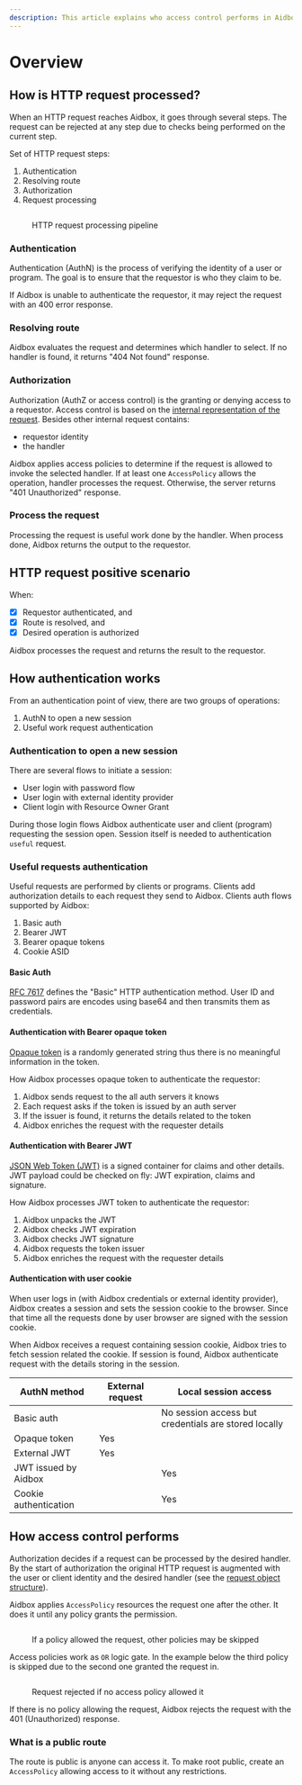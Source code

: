 ```yaml
---
description: This article explains who access control performs in Aidbox
---
```


# Overview

## How is HTTP request processed? <a href="#how-is-http-request-processed" id="how-is-http-request-processed"></a>

When an HTTP request reaches Aidbox, it goes through several steps. The request can be rejected at any step due to checks being performed on the current step.

Set of HTTP request steps:

1. Authentication
2. Resolving route
3. Authorization
4. Request processing

<figure><img src="../.gitbook/assets/http-request-processing-pipeline.png" alt=""><figcaption><p>HTTP request processing pipeline</p></figcaption></figure>

### Authentication

Authentication (AuthN) is the process of verifying the identity of a user or program. The goal is to ensure that the requestor is who they claim to be.

If Aidbox is unable to authenticate the requestor, it may reject the request with an 400 error response.

### Resolving route

Aidbox evaluates the request and determines which handler to select. If no handler is found, it returns "404 Not found" response.

### Authorization

Authorization (AuthZ or access control) is the granting or denying access to a requestor. Access control is based on the [internal representation of the request](security/access-control.md#request-object-structure). Besides other internal request contains:

* requestor identity
* the handler

Aidbox applies access policies to determine if the request is allowed to invoke the selected handler. If at least one `AccessPolicy` allows the operation, handler processes the request. Otherwise, the server returns "401 Unauthorized" response.

### Process the request

Processing the request is useful work done by the handler. When process done, Aidbox returns the output to the requestor.

## HTTP request positive scenario

When:

* [x] Requestor authenticated, and
* [x] Route is resolved, and
* [x] Desired operation is authorized

Aidbox processes the request and returns the result to the requestor.

## How authentication works

From an authentication point of view, there are two groups of operations:

1. AuthN to open a new session
2. Useful work request authentication

### Authentication to open a new session

There are several flows to initiate a session:

* User login with password flow
* User login with external identity provider
* Client login with Resource Owner Grant

During those login flows Aidbox authenticate user and client (program) requesting the session open. Session itself is needed to authentication `useful` request.

### Useful requests authentication

Useful requests are performed by clients or programs. Clients add authorization details to each request they send to Aidbox. Clients auth flows supported by Aidbox:

1. Basic auth
2. Bearer JWT
3. Bearer opaque tokens
4. Cookie ASID

#### Basic Auth

[RFC 7617](https://datatracker.ietf.org/doc/html/rfc7617) defines the "Basic" HTTP authentication method. User ID and password pairs are encodes using base64 and then transmits them as credentials.

#### Authentication with Bearer opaque token

[Opaque token](https://tools.ietf.org/html/rfc7662) is a randomly generated string thus there is no meaningful information in the token.

How Aidbox processes opaque token to authenticate the requestor:

1. Aidbox sends request to the all auth servers it knows
2. Each request asks if the token is issued by an auth server
3. If the issuer is found, it returns the details related to the token
4. Aidbox enriches the request with the requester details

#### Authentication with Bearer JWT

[JSON Web Token (JWT)](https://jwt.io/) is a signed container for claims and other details. JWT payload could be checked on fly: JWT expiration, claims and signature.

How Aidbox processes JWT token to authenticate the requestor:

1. Aidbox unpacks the JWT
2. Aidbox checks JWT expiration
3. Aidbox checks JWT signature
4. Aidbox requests the token issuer
5. Aidbox enriches the request with the requester details

#### Authentication with user cookie

When user logs in (with Aidbox credentials or external identity provider), Aidbox creates a session and sets the session cookie to the browser. Since that time all the requests done by user browser are signed with the session cookie.

When Aidbox receives a request containing session cookie, Aidbox tries to fetch session related the cookie. If session is found, Aidbox authenticate request with the details storing in the session.

| AuthN method          | External request | Local session access                                 |
| --------------------- | ---------------- | ---------------------------------------------------- |
| Basic auth            |                  | No session access but credentials are stored locally |
| Opaque token          | Yes              |                                                      |
| External JWT          | Yes              |                                                      |
| JWT issued by Aidbox  |                  | Yes                                                  |
| Cookie authentication |                  | Yes                                                  |

## How access control performs

Authorization decides if a request can be processed by the desired handler. By the start of authorization the original HTTP request is augmented with the user or client identity and the desired handler (see the [request object structure](security/access-control.md#request-object-structure)).

Aidbox applies `AccessPolicy` resources the request one after the other. It does it until any policy grants the permission.

<figure><img src="../.gitbook/assets/Aidbox Auth overview(1).png" alt=""><figcaption><p>If a policy allowed the request, other policies may be skipped</p></figcaption></figure>

Access policies work as `OR` logic gate. In the example below the third policy is skipped due to the second one granted the request in.

<figure><img src="../.gitbook/assets/Aidbox Auth overview(2).png" alt=""><figcaption><p>Request rejected if no access policy allowed it</p></figcaption></figure>

If there is no policy allowing the request, Aidbox rejects the request with the 401 (Unauthorized) response.

### What is a public route

The route is public is anyone can access it. To make root public, create an `AccessPolicy` allowing access to it without any restrictions.
